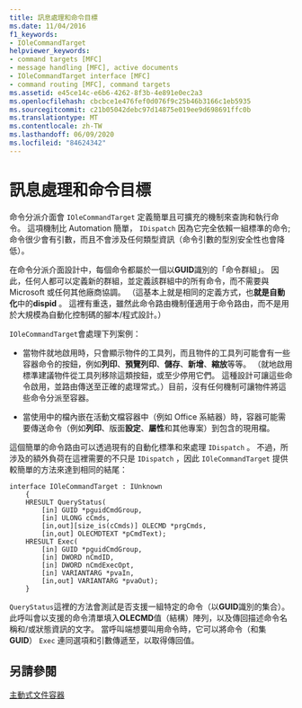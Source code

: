 ```yaml
---
title: 訊息處理和命令目標
ms.date: 11/04/2016
f1_keywords:
- IOleCommandTarget
helpviewer_keywords:
- command targets [MFC]
- message handling [MFC], active documents
- IOleCommandTarget interface [MFC]
- command routing [MFC], command targets
ms.assetid: e45ce14c-e6b6-4262-8f3b-4e891e0ec2a3
ms.openlocfilehash: cbcbce1e476fef0d076f9c25b46b3166c1eb5935
ms.sourcegitcommit: c21b05042debc97d14875e019ee9d698691ffc0b
ms.translationtype: MT
ms.contentlocale: zh-TW
ms.lasthandoff: 06/09/2020
ms.locfileid: "84624342"
---
```

# <a name="message-handling-and-command-targets"></a>訊息處理和命令目標

命令分派介面會 `IOleCommandTarget` 定義簡單且可擴充的機制來查詢和執行命令。 這項機制比 Automation 簡單， `IDispatch` 因為它完全依賴一組標準的命令; 命令很少會有引數，而且不會涉及任何類型資訊（命令引數的型別安全性也會降低）。

在命令分派介面設計中，每個命令都屬於一個以**GUID**識別的「命令群組」。 因此，任何人都可以定義新的群組，並定義該群組中的所有命令，而不需要與 Microsoft 或任何其他廠商協調。 （這基本上就是相同的定義方式，也**就是自動化**中的**dispid** 。 這裡有重迭，雖然此命令路由機制僅適用于命令路由，而不是用於大規模為自動化控制碼的腳本/程式設計。）

`IOleCommandTarget`會處理下列案例：

- 當物件就地啟用時，只會顯示物件的工具列，而且物件的工具列可能會有一些容器命令的按鈕，例如**列印**、**預覽列印**、**儲存**、**新增**、**縮放**等等。 （就地啟用標準建議物件從工具列移除這類按鈕，或至少停用它們。 這種設計可讓這些命令啟用，並路由傳送至正確的處理常式。）目前，沒有任何機制可讓物件將這些命令分派至容器。

- 當使用中的檔內嵌在活動文檔容器中（例如 Office 系結器）時，容器可能需要傳送命令（例如**列印**、版面**設定**、**屬性**和其他專案）到包含的現用檔。

這個簡單的命令路由可以透過現有的自動化標準和來處理 `IDispatch` 。 不過，所涉及的額外負荷在這裡需要的不只是 `IDispatch` ，因此 `IOleCommandTarget` 提供較簡單的方法來達到相同的結尾：

```
interface IOleCommandTarget : IUnknown
    {
    HRESULT QueryStatus(
        [in] GUID *pguidCmdGroup,
        [in] ULONG cCmds,
        [in,out][size_is(cCmds)] OLECMD *prgCmds,
        [in,out] OLECMDTEXT *pCmdText);
    HRESULT Exec(
        [in] GUID *pguidCmdGroup,
        [in] DWORD nCmdID,
        [in] DWORD nCmdExecOpt,
        [in] VARIANTARG *pvaIn,
        [in,out] VARIANTARG *pvaOut);
    }
```

`QueryStatus`這裡的方法會測試是否支援一組特定的命令（以**GUID**識別的集合）。 此呼叫會以支援的命令清單填入**OLECMD**值（結構）陣列，以及傳回描述命令名稱和/或狀態資訊的文字。 當呼叫端想要叫用命令時，它可以將命令（和集**GUID**） `Exec` 連同選項和引數傳遞至，以取得傳回值。

## <a name="see-also"></a>另請參閱

[主動式文件容器](active-document-containers.md)
